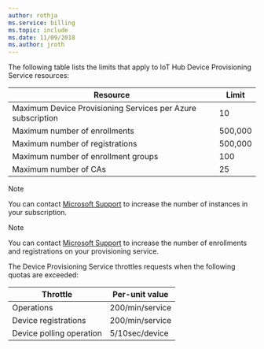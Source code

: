 ```yaml
---
author: rothja
ms.service: billing
ms.topic: include
ms.date: 11/09/2018	
ms.author: jroth
---
```

The following table lists the limits that apply to IoT Hub Device Provisioning Service resources:

| Resource | Limit |
| --- | --- |
| Maximum Device Provisioning Services per Azure subscription | 10 |
| Maximum number of enrollments | 500,000 |
| Maximum number of registrations | 500,000 |
| Maximum number of enrollment groups | 100 |
| Maximum number of CAs | 25 |

> [!NOTE]
> You can contact [Microsoft Support](https://azure.microsoft.com/support/options/) to increase the number of instances in your subscription.

> [!NOTE]
> You can contact [Microsoft Support](https://azure.microsoft.com/support/options/) to increase the number of enrollments and registrations on your provisioning service.

The Device Provisioning Service throttles requests when the following quotas are exceeded:

| Throttle | Per-unit value |
| --- | --- |
| Operations | 200/min/service |
| Device registrations | 200/min/service |
| Device polling operation | 5/10sec/device |
